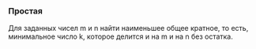 ### Простая

Для заданных чисел m и n найти наименьшее общее кратное, то есть,
минимальное число k, которое делится и на m и на n без остатка.